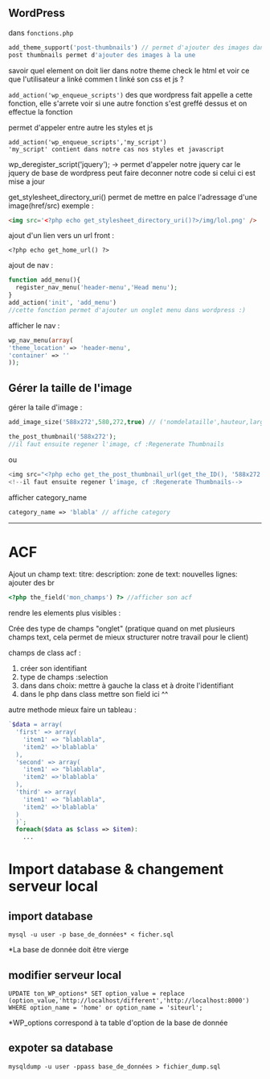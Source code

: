 ## WordPress

dans ```fonctions.php```

```php
add_theme_support('post-thumbnails') // permet d'ajouter des images dans
post thumbnails permet d'ajouter des images à la une
```
savoir quel element on doit lier dans notre theme
check le html et voir ce que l'utilisateur a linké
 commen t linké son css et js ?

```add_action('wp_enqueue_scripts')``` des que wordpress fait appelle a cette fonction, elle s'arrete
voir si une autre fonction s'est greffé dessus et on effectue la fonction

permet d'appeler entre autre les styles et js

```
add_action('wp_enqueue_scripts','my_script')
'my_script' contient dans notre cas nos styles et javascript
```

wp_deregister_script('jquery'); -> permet d'appeler notre jquery car le jquery de base de wordpress peut faire deconner notre
code si celui ci est mise a jour

get_stylesheet_directory_uri() permet de mettre en palce l'adressage d'une image(href/src)
exemple :

```html
<img src='<?php echo get_stylesheet_directory_uri()?>/img/lol.png' />
```

ajout d'un lien vers un url front :

```
<?php echo get_home_url() ?>
```

ajout de nav :
```php
function add_menu(){
  register_nav_menu('header-menu','Head menu');
}
add_action('init', 'add_menu')
//cette fonction permet d'ajouter un onglet menu dans wordpress :)
```

afficher le nav :
```php
wp_nav_menu(array(
'theme_location' => 'header-menu',
'container' => ''
));
```

## Gérer la taille de l'image

gérer la taile d'image :

```php
add_image_size('588x272',580,272,true) // ('nomdelataille',hauteur,largeur,crop(true ou false))

the_post_thumbnail('588x272');
//il faut ensuite regener l'image, cf :Regenerate Thumbnails
```

ou

```php
<img src="<?php echo get_the_post_thumbnail_url(get_the_ID(), '588x272') ?>">
<!--il faut ensuite regener l'image, cf :Regenerate Thumbnails-->
```

afficher category_name

```php
category_name => 'blabla' // affiche category
```
--------------------------------------------
# ACF

Ajout un champ text:
titre:
description:
zone de text:
nouvelles lignes: ajouter des br

```php
<?php the_field('mon_champs') ?> //afficher son acf
```
rendre les elements plus visibles :

Crée des type de champs "onglet" (pratique quand on met plusieurs champs text, cela permet de mieux structurer notre travail pour le client)

champs de class acf :

1. créer son identifiant
2. type de champs :selection
3. dans dans choix: mettre à gauche la class et à droite l'identifiant
4. dans le php dans class mettre son field ici ^^

autre methode mieux faire un tableau :
```php
`$data = array(
  'first' => array(
    'item1' => "blablabla",
    'item2' =>'blablabla'
  ),
  'second' => array(
    'item1' => "blablabla",
    'item2' =>'blablabla'
  ),
  'third' => array(
    'item1' => "blablabla",
    'item2' =>'blablabla'
  )
  )`;
  foreach($data as $class => $item):
    ...
```
# Import database & changement serveur local

## import database

```
mysql -u user -p base_de_données* < ficher.sql
```
*La base de donnée doit être vierge

## modifier serveur local

```
UPDATE ton_WP_options* SET option_value = replace (option_value,'http://localhost/different','http://localhost:8000')
WHERE option_name = 'home' or option_name = 'siteurl';
```
*WP_options correspond à ta table d'option de la base de donnée

## expoter sa database

```
mysqldump -u user -ppass base_de_données > fichier_dump.sql
```
